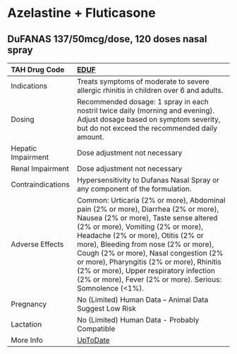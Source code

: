 # Azelastine + Fluticasone

## DuFANAS 137/50mcg/dose, 120 doses nasal spray

| TAH Drug Code      | [EDUF](https://www.tahsda.org.tw/drugs/hissearch.php?drug_code=EDUF)                                                                                                                                                                                                                                                                                                                                                                        |
|:-------------------|:--------------------------------------------------------------------------------------------------------------------------------------------------------------------------------------------------------------------------------------------------------------------------------------------------------------------------------------------------------------------------------------------------------------------------------------------|
| Indications        | Treats symptoms of moderate to severe allergic rhinitis in children over 6 and adults.                                                                                                                                                                                                                                                                                                                                                      |
| Dosing             | Recommended dosage: 1 spray in each nostril twice daily (morning and evening). Adjust dosage based on symptom severity, but do not exceed the recommended daily amount.                                                                                                                                                                                                                                                                     |
| Hepatic Impairment | Dose adjustment not necessary                                                                                                                                                                                                                                                                                                                                                                                                               |
| Renal Impairment   | Dose adjustment not necessary                                                                                                                                                                                                                                                                                                                                                                                                               |
| Contraindications  | Hypersensitivity to Dufanas Nasal Spray or any component of the formulation.                                                                                                                                                                                                                                                                                                                                                                |
| Adverse Effects    | Common: Urticaria (2% or more), Abdominal pain (2% or more), Diarrhea (2% or more), Nausea (2% or more), Taste sense altered (2% or more), Vomiting (2% or more), Headache (2% or more), Otitis (2% or more), Bleeding from nose (2% or more), Cough (2% or more), Nasal congestion (2% or more), Pharyngitis (2% or more), Rhinitis (2% or more), Upper respiratory infection (2% or more), Fever (2% or more). Serious: Somnolence (<1%). |
| Pregnancy          | No (Limited) Human Data – Animal Data Suggest Low Risk                                                                                                                                                                                                                                                                                                                                                                                      |
| Lactation          | No (Limited) Human Data - Probably Compatible                                                                                                                                                                                                                                                                                                                                                                                               |
| More Info          | [UpToDate](https://www.uptodate.com/contents/azelastine-and-fluticasone-drug-information)                                                                                                                                                                                                                                                                                                                                                   |

